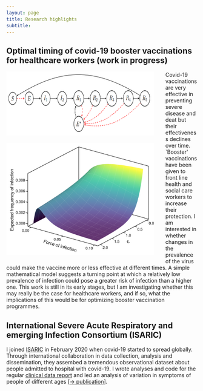 ```yaml
---
layout: page
title: Research highlights
subtitle: 
---
```


## Optimal timing of covid-19 booster vaccinations for healthcare workers (work in progress)

<img style="float: left; padding: 0px 30px 20px 0px;" width="390" height="169" src="https://github.com/markgpritchard/markgpritchard.github.io/blob/master/assets/img/flow.png?raw=true" alt="Simple compartmental model of waning immunity that is boosted by exposure to the pathogen"/>

<img style="float: left; padding: 0px 30px 20px 0px;" width="390" height="296" src="https://github.com/markgpritchard/markgpritchard.github.io/blob/master/assets/img/surface.png?raw=true" alt="Graph showing a mathematical model of the relationship of the force of infection and immunity boosting on the duration of immunity. When immune boosting is present, a greater force of infection can lead to greater immunity"/>

Covid-19 vaccinations are very effective in preventing severe disease and deat but their effectiveness declines over time. `Booster' vaccinations have been given to front line health and social care workers to increase their protection. I am interested in whether changes in the prevalence of the virus could make the vaccine more or less effective at different times. A simple mathematical model suggests a turning point at which a relatively low prevalence of infection could pose a greater risk of infection than a higher one. This work is still in its early stages, but I am investigating whether this may really be the case for healthcare workers, and if so, what the implications of this would be for optimizing booster vaccination programmes.

## International Severe Acute Respiratory and emerging Infection Consortium (ISARIC)

I joined [ISARIC](https://isaric.org/) in February 2020 when covid-19 started to spread globally. Through international collaboration in data collection, analysis and dissemination, they assembed a tremendous observational dataset about people admitted to hospital with covid-19. I wrote analyses and code for the regular [clinical data report](https://www.medrxiv.org/content/10.1101/2020.07.17.20155218v1.article-info) and led an analysis of variation in symptoms of people of different ages [[&rarr; publication](https://doi.org/10.1007/s15010-021-01599-5)].
